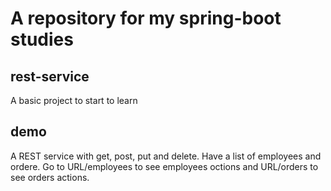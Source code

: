 # A repository for my spring-boot studies

## rest-service 
A basic project to start to learn

## demo 
A REST service with get, post, put and delete.
Have a list of employees and ordere.
Go to URL/employees to see employees octions and URL/orders to see orders actions.
